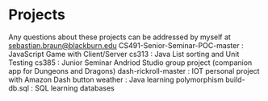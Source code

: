 # Projects
Any questions about these projects can be addressed by myself at sebastian.braun@blackburn.edu
CS491-Senior-Seminar-POC-master : JavaScript Game with Client/Server
cs313 : Java List sorting and Unit Testing
cs385 : Junior Seminar Andriod Studio group project (companion app for Dungeons and Dragons)
dash-rickroll-master : IOT personal project with Amazon Dash button
weather : Java learning polymorphism
build-db.sql : SQL learning databases
